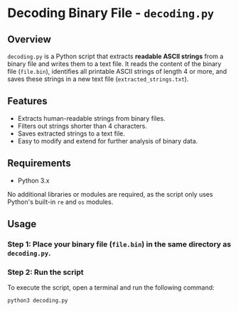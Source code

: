 # Decoding Binary File - `decoding.py`

## Overview
`decoding.py` is a Python script that extracts **readable ASCII strings** from a binary file and writes them to a text file. It reads the content of the binary file (`file.bin`), identifies all printable ASCII strings of length 4 or more, and saves these strings in a new text file (`extracted_strings.txt`).

## Features
- Extracts human-readable strings from binary files.
- Filters out strings shorter than 4 characters.
- Saves extracted strings to a text file.
- Easy to modify and extend for further analysis of binary data.

## Requirements
- Python 3.x

No additional libraries or modules are required, as the script only uses Python's built-in `re` and `os` modules.

## Usage

### Step 1: Place your binary file (`file.bin`) in the same directory as `decoding.py`.

### Step 2: Run the script

To execute the script, open a terminal and run the following command:

```bash
python3 decoding.py

